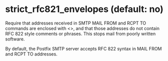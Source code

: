 # strict_rfc821_envelopes (default: no)

Require that addresses received in SMTP MAIL FROM and RCPT TO
commands are enclosed with <>, and that those addresses do
not contain RFC 822 style comments or phrases. This stops mail
from poorly written software.




By default, the Postfix SMTP server accepts RFC 822 syntax in MAIL
FROM and RCPT TO addresses.



